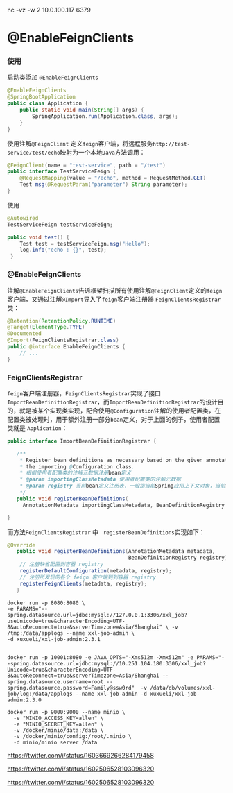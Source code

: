 nc -vz -w 2 10.0.100.117 6379



# @EnableFeignClients



### 使用

启动类添加 `@EnableFeignClients`

```java
@EnableFeignClients
@SpringBootApplication
public class Application {
    public static void main(String[] args) {
        SpringApplication.run(Application.class, args);
    }
}
```



使用注解`@FeignClient` 定义`feign`客户端，将远程服务`http://test-service/test/echo`映射为一个本地`Java`方法调用：

```java
@FeignClient(name = "test-service", path = "/test")
public interface TestServiceFeign {
    @RequestMapping(value = "/echo", method = RequestMethod.GET)
    Test msg(@RequestParam("parameter") String parameter);
}
```



使用

```java
@Autowired   
TestServiceFeign testServiceFeign;

public void test() {
    Test test = testServiceFeign.msg("Hello");
    log.info("echo : {}", test);
 }
```







### @EnableFeignClients

注解`@EnableFeignClients`告诉框架扫描所有使用注解`@FeignClient`定义的`feign`客户端，又通过注解`@Import`导入了`feign`客户端注册器 `FeignClientsRegistrar` 类：

```java
@Retention(RetentionPolicy.RUNTIME)
@Target(ElementType.TYPE)
@Documented
@Import(FeignClientsRegistrar.class)
public @interface EnableFeignClients {
	// ...
}
```





### FeignClientsRegistrar

`feign`客户端注册器，`FeignClientsRegistrar`实现了接口 `ImportBeanDefinitionRegistrar`，而`ImportBeanDefinitionRegistrar`的设计目的，就是被某个实现类实现，配合使用`@Configuration`注解的使用者配置类，在配置类被处理时，用于额外注册一部分`bean`定义，对于上面的例子，使用者配置类就是 `Application`：

```java
public interface ImportBeanDefinitionRegistrar {

   /**
    * Register bean definitions as necessary based on the given annotation metadata of
    * the importing @Configuration class.
    * 根据使用者配置类的注解元数据注册bean定义
    * @param importingClassMetadata 使用者配置类的注解元数据
    * @param registry 当前bean定义注册表，一般指当前Spring应用上下文对象，当前Spring容器
    */
   public void registerBeanDefinitions(
     AnnotationMetadata importingClassMetadata, BeanDefinitionRegistry registry);

}
```



而方法`FeignClientsRegistrar` 中 ` registerBeanDefinitions`实现如下：

```java
@Override
   public void registerBeanDefinitions(AnnotationMetadata metadata,
                                       BeanDefinitionRegistry registry) {
    // 注册缺省配置到容器 registry
    registerDefaultConfiguration(metadata, registry);
    // 注册所发现的各个 feign 客户端到到容器 registry
    registerFeignClients(metadata, registry);
   }
```











```shell
docker run -p 8080:8080 \
-e PARAMS="--spring.datasource.url=jdbc:mysql://127.0.0.1:3306/xxl_job?useUnicode=true&characterEncoding=UTF-8&autoReconnect=true&serverTimezone=Asia/Shanghai" \ -v /tmp:/data/applogs --name xxl-job-admin \
-d xuxueli/xxl-job-admin:2.3.1


docker run -p 10001:8080 -e JAVA_OPTS="-Xms512m -Xmx512m" -e PARAMS="--spring.datasource.url=jdbc:mysql://10.251.104.180:3306/xxl_job?Unicode=true&characterEncoding=UTF-8&autoReconnect=true&serverTimezone=Asia/Shanghai --spring.datasource.username=root --spring.datasource.password=Family@ssw0rd"  -v /data/db/volumes/xxl-job/log:/data/applogs --name xxl-job-admin -d xuxueli/xxl-job-admin:2.3.0

```





```
docker run -p 9000:9000 --name minio \
  -e "MINIO_ACCESS_KEY=allen" \
  -e "MINIO_SECRET_KEY=allen" \
  -v /docker/minio/data:/data \
  -v /docker/minio/config:/root/.minio \
  -d minio/minio server /data
```





https://twitter.com/i/status/1603669266284179458

https://twitter.com/i/status/1602506528103096320



https://twitter.com/i/status/1602506528103096320

